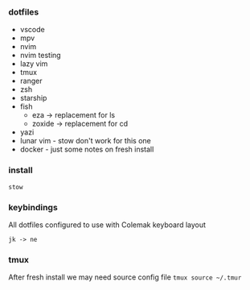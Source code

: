 ### dotfiles
- vscode
- mpv
- nvim
- nvim testing
- lazy vim
- tmux
- ranger
- zsh
- starship
- fish
  - eza -> replacement for ls
  - zoxide -> replacement for cd 
- yazi
- lunar vim - stow don't work for this one
- docker - just some notes on fresh install

### install
```
stow 
```
### keybindings
All dotfiles configured to use with Colemak keyboard layout 

```jk -> ne``` 

### tmux
After fresh install we may need source config file
```tmux source ~/.tmur```
